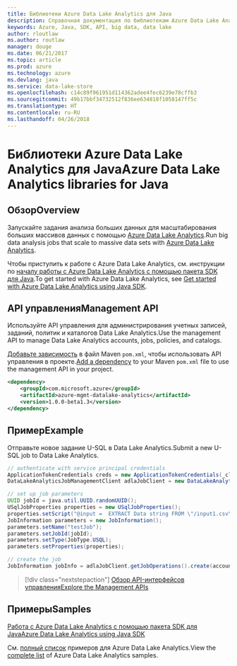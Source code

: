 ```yaml
---
title: Библиотеки Azure Data Lake Analytics для Java
description: Справочная документация по библиотекам Azure Data Lake Analytics для Java
keywords: Azure, Java, SDK, API, big data, data lake
author: rloutlaw
ms.author: routlaw
manager: douge
ms.date: 06/21/2017
ms.topic: article
ms.prod: azure
ms.technology: azure
ms.devlang: java
ms.service: data-lake-store
ms.openlocfilehash: c14c89f961951d114362adee4fec6239e78cffb3
ms.sourcegitcommit: 49b17bbf34732512f836ee634818f1058147ff5c
ms.translationtype: HT
ms.contentlocale: ru-RU
ms.lasthandoff: 04/26/2018
---
```

# <a name="azure-data-lake-analytics-libraries-for-java"></a><span data-ttu-id="562ad-104">Библиотеки Azure Data Lake Analytics для Java</span><span class="sxs-lookup"><span data-stu-id="562ad-104">Azure Data Lake Analytics libraries for Java</span></span>

## <a name="overview"></a><span data-ttu-id="562ad-105">Обзор</span><span class="sxs-lookup"><span data-stu-id="562ad-105">Overview</span></span>

<span data-ttu-id="562ad-106">Запускайте задания анализа больших данных для масштабирования больших массивов данных с помощью [Azure Data Lake Analytics](/azure/data-lake-analytics/data-lake-analytics-overview).</span><span class="sxs-lookup"><span data-stu-id="562ad-106">Run big data analysis jobs that scale to massive data sets with [Azure Data Lake Analytics](/azure/data-lake-analytics/data-lake-analytics-overview).</span></span>

<span data-ttu-id="562ad-107">Чтобы приступить к работе с Azure Data Lake Analytics, см. инструкции по [началу работы с Azure Data Lake Analytics с помощью пакета SDK для Java](/azure/data-lake-analytics/data-lake-analytics-get-started-java-sdk).</span><span class="sxs-lookup"><span data-stu-id="562ad-107">To get started with Azure Data Lake Analytics, see [Get started with Azure Data Lake Analytics using Java SDK](/azure/data-lake-analytics/data-lake-analytics-get-started-java-sdk).</span></span>

## <a name="management-api"></a><span data-ttu-id="562ad-108">API управления</span><span class="sxs-lookup"><span data-stu-id="562ad-108">Management API</span></span>

<span data-ttu-id="562ad-109">Используйте API управления для администрирования учетных записей, заданий, политик и каталогов Data Lake Analytics.</span><span class="sxs-lookup"><span data-stu-id="562ad-109">Use the management API to manage Data Lake Analytics accounts, jobs, policies, and catalogs.</span></span>

<span data-ttu-id="562ad-110">[Добавьте зависимость](https://maven.apache.org/guides/getting-started/index.html#How_do_I_use_external_dependencies) в файл Maven `pom.xml`, чтобы использовать API управления в проекте.</span><span class="sxs-lookup"><span data-stu-id="562ad-110">[Add a dependency](https://maven.apache.org/guides/getting-started/index.html#How_do_I_use_external_dependencies) to your Maven `pom.xml` file to use the management API in your project.</span></span>


```XML
<dependency>
    <groupId>com.microsoft.azure</groupId>
    <artifactId>azure-mgmt-datalake-analytics</artifactId>
    <version>1.0.0-beta1.3</version>
</dependency>
```

## <a name="example"></a><span data-ttu-id="562ad-111">Пример</span><span class="sxs-lookup"><span data-stu-id="562ad-111">Example</span></span>

<span data-ttu-id="562ad-112">Отправьте новое задание U-SQL в Data Lake Analytics.</span><span class="sxs-lookup"><span data-stu-id="562ad-112">Submit a new U-SQL job to Data Lake Analytics.</span></span>

```java
// authenticate with service principal credentials
ApplicationTokenCredentials creds = new ApplicationTokenCredentials(_clientId, _tenantId, _clientSecret, null);
DataLakeAnalyticsJobManagementClient adlaJobClient = new DataLakeAnalyticsJobManagementClientImpl(creds);

// set up job parameters
UUID jobId = java.util.UUID.randomUUID();
USqlJobProperties properties = new USqlJobProperties();
properties.setScript("@input =  EXTRACT Data string FROM \"/input1.csv\" USING Extractors.Csv(); OUTPUT @input TO @\"/output1.csv\" USING Outputters.Csv();");
JobInformation parameters = new JobInformation();
parameters.setName("testJob");
parameters.setJobId(jobId);
parameters.setType(JobType.USQL);
parameters.setProperties(properties);

// create the job
JobInformation jobInfo = adlaJobClient.getJobOperations().create(accountName, jobId, parameters).getBody();

```

> [!div class="nextstepaction"]
> [<span data-ttu-id="562ad-113">Обзор API-интерфейсов управления</span><span class="sxs-lookup"><span data-stu-id="562ad-113">Explore the Management APIs</span></span>](/java/api/overview/azure/datalakeanalytics/management)

## <a name="samples"></a><span data-ttu-id="562ad-114">Примеры</span><span class="sxs-lookup"><span data-stu-id="562ad-114">Samples</span></span>

<span data-ttu-id="562ad-115">[Работа с Azure Data Lake Analytics с помощью пакета SDK для Java][1]</span><span class="sxs-lookup"><span data-stu-id="562ad-115">[Azure Data Lake Analytics using Java SDK][1]</span></span> 

[1]: https://docs.microsoft.com/azure/data-lake-analytics/data-lake-analytics-get-started-java-sdk

<span data-ttu-id="562ad-116">См. [полный список](https://azure.microsoft.com/resources/samples/?platform=java&term=analytics) примеров для Azure Data Lake Analytics.</span><span class="sxs-lookup"><span data-stu-id="562ad-116">View the [complete list](https://azure.microsoft.com/resources/samples/?platform=java&term=analytics) of Azure Data Lake Analytics samples.</span></span>
